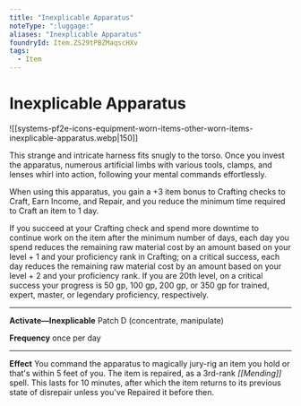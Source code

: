 ```yaml
---
title: "Inexplicable Apparatus"
noteType: ":luggage:"
aliases: "Inexplicable Apparatus"
foundryId: Item.ZS29tPBZMaqscHXv
tags:
  - Item
---
```


# Inexplicable Apparatus
![[systems-pf2e-icons-equipment-worn-items-other-worn-items-inexplicable-apparatus.webp|150]]

This strange and intricate harness fits snugly to the torso. Once you invest the apparatus, numerous artificial limbs with various tools, clamps, and lenses whirl into action, following your mental commands effortlessly.

When using this apparatus, you gain a +3 item bonus to Crafting checks to Craft, Earn Income, and Repair, and you reduce the minimum time required to Craft an item to 1 day.

If you succeed at your Crafting check and spend more downtime to continue work on the item after the minimum number of days, each day you spend reduces the remaining raw material cost by an amount based on your level + 1 and your proficiency rank in Crafting; on a critical success, each day reduces the remaining raw material cost by an amount based on your level + 2 and your proficiency rank. If you are 20th level, on a critical success your progress is 50 gp, 100 gp, 200 gp, or 350 gp for trained, expert, master, or legendary proficiency, respectively.

* * *

**Activate—Inexplicable** Patch D (concentrate, manipulate)

**Frequency** once per day

* * *

**Effect** You command the apparatus to magically jury-rig an item you hold or that's within 5 feet of you. The item is repaired, as a 3rd-rank _[[Mending]]_ spell. This lasts for 10 minutes, after which the item returns to its previous state of disrepair unless you've Repaired it before then.
